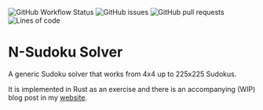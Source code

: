 ![GitHub Workflow Status](https://img.shields.io/github/actions/workflow/status/jalil-salame/nsudoku-solver/ci.yml)
![GitHub issues](https://img.shields.io/github/issues/jalil-salame/nsudoku-solver)
![GitHub pull requests](https://img.shields.io/github/issues-pr/jalil-salame/nsudoku-solver)
![Lines of code](https://img.shields.io/tokei/lines/github/jalil-salame/nsudoku-solver)

# N-Sudoku Solver

A generic Sudoku solver that works from 4x4 up to 225x225 Sudokus.

It is implemented in Rust as an exercise and there is an accompanying (WIP) blog
post in my [website](https://jalil-salame.github.io/nsudoku-solver/).
